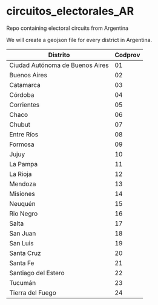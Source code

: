 # circuitos_electorales_AR
Repo containing electoral circuits from Argentina

We will create a geojson file for every district in Argentina.

| Distrito  | Codprov |
| ------------- | ------------- |
| Ciudad Autónoma de Buenos Aires  | 01  |
| Buenos Aires | 02  |
| Catamarca | 03  |
| Córdoba | 04  |
| Corrientes | 05  |
| Chaco | 06  |
| Chubut | 07  |
| Entre Ríos | 08  |
| Formosa | 09  |
| Jujuy | 10 |
| La Pampa | 11 |
| La Rioja | 12  |
| Mendoza | 13  |
| Misiones | 14  |
| Neuquén | 15  |
| Rio Negro | 16  |
| Salta | 17  |
| San Juan | 18  |
| San Luis | 19  |
| Santa Cruz | 20  |
| Santa Fe | 21  |
| Santiago del Estero | 22  |
| Tucumán | 23  |
| Tierra del Fuego | 24  |


